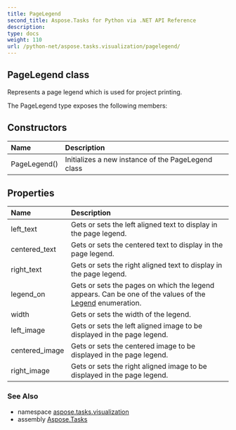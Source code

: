 ```yaml
---
title: PageLegend
second_title: Aspose.Tasks for Python via .NET API Reference
description: 
type: docs
weight: 110
url: /python-net/aspose.tasks.visualization/pagelegend/
---
```


## PageLegend class

Represents a page legend which is used for project printing.

The PageLegend type exposes the following members:
## Constructors
| Name | Description |
| :- | :- |
|PageLegend()|Initializes a new instance of the PageLegend class|
## Properties
| Name | Description |
| :- | :- |
|left_text|Gets or sets the left aligned text to display in the page legend.|
|centered_text|Gets or sets the centered text to display in the page legend.|
|right_text|Gets or sets the right aligned text to display in the page legend.|
|legend_on|Gets or sets the pages on which the legend appears. Can be one of the values of the [Legend](/tasks/python-net/aspose.tasks.visualization/legend/) enumeration.|
|width|Gets or sets the width of the legend.|
|left_image|Gets or sets the left aligned image to be displayed in the page legend.|
|centered_image|Gets or sets the centered image to be displayed in the page legend.|
|right_image|Gets or sets the right aligned image to be displayed in the page legend.|

### See Also

* namespace [aspose.tasks.visualization](/tasks/python-net/aspose.tasks.visualization/)
* assembly [Aspose.Tasks](/tasks/python-net/)

